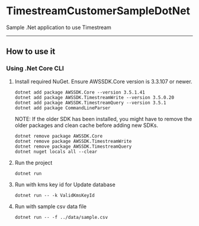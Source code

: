 # TimestreamCustomerSampleDotNet

Sample .Net application to use Timestream

-------
## How to use it

### Using .Net Core CLI


1. Install required NuGet. Ensure AWSSDK.Core version is 3.3.107 or newer.
   ```shell
   dotnet add package AWSSDK.Core --version 3.5.1.41
   dotnet add package AWSSDK.TimestreamWrite --version 3.5.0.20
   dotnet add package AWSSDK.TimestreamQuery --version 3.5.1
   dotnet add package CommandLineParser
   ```

   NOTE: If the older SDK has been installed, you might have to remove the older packages and clean cache before adding new SDKs.
   ```
   dotnet remove package AWSSDK.Core
   dotnet remove package AWSSDK.TimestreamWrite
   dotnet remove package AWSSDK.TimestreamQuery
   dotnet nuget locals all --clear
   ```

1. Run the project
   ```shell
   dotnet run
   ```
   
1. Run with kms key id for Update database
   ```
   dotnet run -- -k ValidKmsKeyId
   ```

1. Run with sample csv data file
   ```shell
   dotnet run -- -f ../data/sample.csv
   ```

